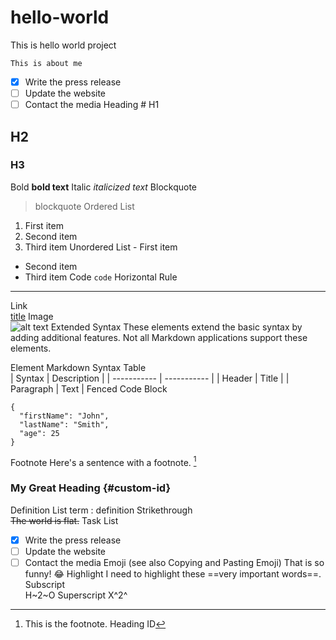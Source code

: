 # hello-world
This is hello world project
```
This is about me
```
- [x] Write the press release
- [ ] Update the website
- [ ] Contact the media
Heading	# H1
## H2
### H3
Bold	**bold text**
Italic	*italicized text*
Blockquote	
> blockquote
Ordered List	
1. First item
2. Second item
3. Third item
Unordered List	- First item
- Second item
- Third item
Code	`code`
Horizontal Rule	
---
Link	
[title](https://www.example.com)
Image	
![alt text](image.jpg)
Extended Syntax
These elements extend the basic syntax by adding additional features. Not all Markdown applications support these elements.

Element	Markdown Syntax
Table	
| Syntax | Description |
| ----------- | ----------- |
| Header | Title |
| Paragraph | Text |
Fenced Code Block	
```
{
  "firstName": "John",
  "lastName": "Smith",
  "age": 25
}
```
Footnote	Here's a sentence with a footnote. [^1]

[^1]: This is the footnote.
Heading ID	
### My Great Heading {#custom-id}
Definition List	term
: definition
Strikethrough	
~~The world is flat.~~
Task List	
- [x] Write the press release
- [ ] Update the website
- [ ] Contact the media
Emoji
(see also Copying and Pasting Emoji)	That is so funny! 
:joy:
Highlight	I need to highlight these 
==very important words==.
Subscript	
H~2~O
Superscript	
X^2^
